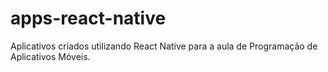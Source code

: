 # apps-react-native
Aplicativos criados utilizando React Native para a aula de Programação de Aplicativos Móveis.
